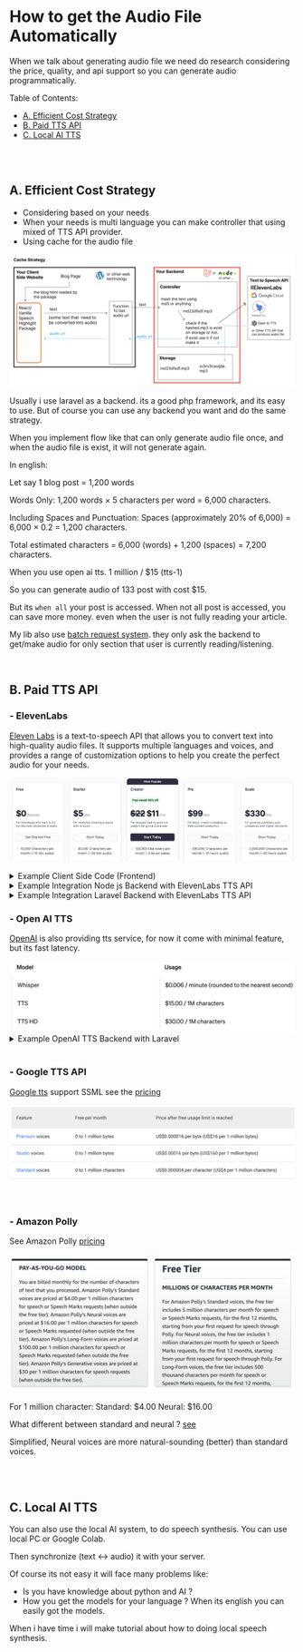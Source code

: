 # How to get the Audio File Automatically

When we talk about generating audio file we need do research considering the price, quality, and api support so you can generate audio programmatically.

Table of Contents:

- [A. Efficient Cost Strategy](#a-efficient-cost-strategy)
- [B. Paid TTS API](#b-paid-tts-api)
- [C. Local AI TTS](#c-local-ai-tts)

<br>
<br>

## A. Efficient Cost Strategy

- Considering based on your needs
- When your needs is multi language you can make controller that using mixed of TTS API provider.
- Using cache for the audio file

![Cache Strategy of Audio File](./img/cache.png)

Usually i use laravel as a backend. its a good php framework, and its easy to use. But of course you can use any backend you want and do the same strategy.

When you implement flow like that can only generate audio file once, and when the audio file is exist, it will not generate again.

In english:

Let say 1 blog post = 1,200 words

Words Only: 1,200 words × 5 characters per word = 6,000 characters.

Including Spaces and Punctuation: Spaces (approximately 20% of 6,000) = 6,000 × 0.2 = 1,200 characters.

Total estimated characters = 6,000 (words) + 1,200 (spaces) = 7,200 characters.

When you use open ai tts. 1 million / $15 (tts-1)

So you can generate audio of 133 post with cost $15.

But its `when all` your post is accessed. When not all post is accessed, you can save more money. even when the user is not fully reading your article.

My lib also use [batch request system](PROBLEMS.md#the-solution-is-using-batch-request-system). they only ask the backend to get/make audio for only section that user is currently reading/listening.

<br>


## B. Paid TTS API

### - ElevenLabs

[Eleven Labs](https://elevenlabs.io/?from=partnermurray4444) is a text-to-speech API that allows you to convert text into high-quality audio files. It supports multiple languages and voices, and provides a range of customization options to help you create the perfect audio for your needs.

![ElevanLabs TTS Pricing](./img/elevenlabs_pricing.png)

<details>
  <summary>Example Client Side Code (Frontend)</summary>

```js
function convertBase64ToBlobURL(base64Audio) {
  // Remove the prefix from the data URL if present
  const base64Data = base64Audio.replace(/^data:audio\/mpeg;base64,/, "");
  // Convert base64 to raw binary data held in a string
  const byteString = atob(base64Data);
  // Create an ArrayBuffer with the binary length of the base64 string
  const arrayBuffer = new ArrayBuffer(byteString.length);
  // Create a uint8 view on the ArrayBuffer
  const uint8Array = new Uint8Array(arrayBuffer);
  for (let i = 0; i < byteString.length; i++) {
    uint8Array[i] = byteString.charCodeAt(i);
  }
  // Create a blob from the uint8Array
  const blob = new Blob([uint8Array], { type: "audio/mpeg" });
  // Generate a URL for the blob
  const blobURL = URL.createObjectURL(blob);

  return blobURL;
}

export const ttsUsingElevenLabs = async (inputText) => {
  // see https://elevenlabs.io/docs/api-reference/text-to-speech
  // https://github.com/albirrkarim/react-speech-highlight-demo/blob/main/AUDIO_FILE.md#eleven-labs

  // Set the ID of the voice to be used.
  const VOICE_ID = "21m00Tcm4TlvDq8ikWAM";

  const blobUrl = await fetch(
    process.env.NEXT_PUBLIC_ELEVEN_LABS_API_ENDPOINT,
    {
      method: "POST",
      headers: {
        "Content-Type": "application/json",
      },
      body: JSON.stringify({
        text: inputText,
        voice_id: VOICE_ID,
        model_id: "eleven_multilingual_v2",
        voice_settings: {
          stability: 0.75, // The stability for the converted speech
          similarity_boost: 0.5, // The similarity boost for the converted speech
          style: 1, // The style exaggeration for the converted speech
          speaker_boost: true, // The speaker boost for the converted speech
        },
      }),
    }
  )
    .then((response) => {
      if (!response.ok) {
        alert("Network fail");
        throw new Error(`HTTP error! Status: ${response.status}`);
      }
      return response.json();
    })
    .then((data) => {
      // Assuming the API response contains a property 'audio' with the base64-encoded audio
      const base64Audio = data.audio;

      // Create a Blob URL
      const blobUrl = convertBase64ToBlobURL(base64Audio);

      return blobUrl;
    });

  return blobUrl;
};

import { convertTextIntoClearTranscriptText } from "react-speech-highlight";

var clear_transcript = convertTextIntoClearTranscriptText(
  "This is example text you can set"
);

const audioURL = await ttsUsingElevenLabs(clear_transcript);

const { controlHL, statusHL, prepareHL, spokenHL } = useTextToSpeech({
  lang: "en",
  preferAudio: audioURL,
  //or
  //   fallbackAudio: audioURL,
});
```

</details>

<details>
  <summary>Example Integration Node js Backend with ElevenLabs TTS API</summary>

Go to the [backend folder in this repo](https://github.com/albirrkarim/react-speech-highlight-demo/tree/main/backend/nodejs), you can see the example

</details>

<details>
  <summary>Example Integration Laravel Backend with ElevenLabs TTS API</summary>

Router

```php
Route::post('text-to-speech-elevenlabs', 'textToSpeechElevenLabs')->name('text_to_speech_elevenlabs');
```

File `TTSController.php` this will return audio as base64

```php
  public function textToSpeech(Request $request)
  {
    $api_key = config('elevenlabs.api_key');
      $voice_id = isset($request['voice_id']) ? $request['voice_id'] : '21m00Tcm4TlvDq8ikWAM'; // Set the ID of the voice to be used

      $client = new Client([
          'headers' => [
              'Accept' => 'audio/mpeg',
              'Content-Type' => 'application/json',
              'xi-api-key' => $api_key,
          ],
      ]);

      try {
          $response = $client->post("https://api.elevenlabs.io/v1/text-to-speech/$voice_id", [
              'json' => $request->all(),
          ]);

          // Check if the request was successful
          if ($response->getStatusCode() === 200) {
              // Get the audio content as a base64-encoded string
              $base64Audio = base64_encode($response->getBody());

              // Return the base64-encoded audio
              return response()->json([
                  'status' => true,
                  'audio' => $base64Audio,
              ]);
          } else {
              // Handle unsuccessful response
              return response()->json([
                  'status' => false,
                  'message' => 'Text-to-speech API request failed.',
              ], $response->getStatusCode());
          }
      } catch (\Exception $e) {
          // Handle Guzzle or other exceptions
          return response()->json([
              'status' => false,
              'message' => 'Error during text-to-speech API request.',
              'error' => $e->getMessage(),
          ], 500);
      }
  }

```

</details>

### - Open AI TTS

[OpenAI](https://platform.openai.com/docs/guides/text-to-speech) is also providing tts service, for now it come with minimal feature, but its fast latency.

<a href="https://openai.com/api/pricing" target="_blank">
  <img src="./img/open_tts.png" width="600" alt="Open AI TTS Pricing" >
</a>

<details>
  <summary>Example OpenAI TTS Backend with Laravel</summary>

Router

```php
Route::post('text-to-speech-elevenlabs', 'textToSpeechElevenLabs')->name('text_to_speech_elevenlabs');
```

File `TTSController.php` this will return audio as base64

```php
$api_key = config('openai.api_key');

$client = new Client([
    'headers' => [
        'Authorization' => 'Bearer ' . $api_key,
        'Content-Type' => 'application/json'
    ]
]);

try {
    $response = $client->post("https://api.openai.com/v1/audio/speech", [
        'json' => [
            'model' => isset($request["model"]) ? $request["model"] : 'tts-1',
            'input' => $request["input"],
            'voice' => isset($request["voice"]) ? $request["voice"] : 'nova',
        ]
    ]);

    // Check if the request was successful
    if ($response->getStatusCode() === 200) {
        // Get the audio content as a base64-encoded string
        $base64Audio = base64_encode($response->getBody());

        // Return the base64-encoded audio
        return response()->json([
            'status' => true,
            'audio' => $base64Audio,
        ]);
    } else {
        // Handle unsuccessful response
        return response()->json([
            'status' => false,
            'message' => 'Text-to-speech API request failed.',
        ], $response->getStatusCode());
    }
} catch (\Exception $e) {
    // Handle Guzzle or other exceptions
    return response()->json([
        'status' => false,
        'message' => 'Error during text-to-speech API request.',
        'error' => $e->getMessage(),
    ], 500);
}
```

Your Client Side Code

```jsx
const ttsUsingOpenAI = async (inputText) => {
  // Set the ID of the voice to be used.

  const blobUrl = await fetch(process.env.NEXT_PUBLIC_OPENAI_TTS_API_ENDPOINT, {
    method: "POST",
    headers: {
      "Content-Type": "application/json",
    },
    body: JSON.stringify({
      input: inputText,
      model: "tts-1", //or tts-1-hd
      voice: "alloy",
    }),
  })
    .then((response) => {
      if (!response.ok) {
        throw new Error(`HTTP error! Status: ${response.status}`);
      }
      return response.json();
    })
    .then((data) => {
      // Assuming the API response contains a property 'audio' with the base64-encoded audio
      const base64Audio = data.audio;

      // Convert the base64 audio to a Blob
      const byteCharacters = atob(base64Audio);
      const byteNumbers = new Array(byteCharacters.length);
      for (let i = 0; i < byteCharacters.length; i++) {
        byteNumbers[i] = byteCharacters.charCodeAt(i);
      }
      const byteArray = new Uint8Array(byteNumbers);
      const blob = new Blob([byteArray], { type: "audio/mpeg" });

      // Create a Blob URL
      const blobUrl = URL.createObjectURL(blob);

      return blobUrl;
    });

  return blobUrl;
};

import { convertTextIntoClearTranscriptText } from "react-speech-highlight";

var clear_transcript = convertTextIntoClearTranscriptText(
  "This is example text you can set"
);

const audioURL = await ttsUsingOpenAI(clear_transcript);

const { controlHL, statusHL, prepareHL, spokenHL } = useTextToSpeech({
  lang: "en",
  preferAudio: audioURL,
  //or
  //   fallbackAudio: audioURL,
});
```

</details>

<br>

### - Google TTS API

[Google tts](https://cloud.google.com/text-to-speech) support SSML see the [pricing](https://cloud.google.com/text-to-speech/pricing)

![Google TTS](./img/google_tts.png)

<br>

### - Amazon Polly

See Amazon Polly [pricing](https://aws.amazon.com/polly/pricing/)

<a href="https://aws.amazon.com/polly/pricing" target="_blank">
  <img src="./img/amazon.png" width="600" alt="Amazon Polly Pricing" >
</a>

For 1 million character:
Standard: $4.00
Neural: $16.00

What different between standard and neural ? [see](https://docs.aws.amazon.com/polly/latest/dg/neural-voices.html#:~:text=Amazon%20Polly%20has%20a%20Neural,very%20natural%2Dsounding%20synthesized%20speech.)

Simplified, Neural voices are more natural-sounding (better) than standard voices.

<br>
<br>

## C. Local AI TTS

You can also use the local AI system, to do speech synthesis. You can use local PC or Google Colab.

Then synchronize (text <-> audio) it with your server.

Of course its not easy it will face many problems like:

- Is you have knowledge about python and AI ?
- How you get the models for your language ?
  When its english you can easily got the models.

When i have time i will make tutorial about how to doing local speech synthesis.
